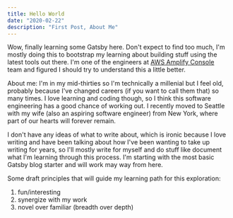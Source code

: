 ```yaml
---
title: Hello World
date: "2020-02-22"
description: "First Post, About Me"
---
```


Wow, finally learning some Gatsby here. Don't expect to find too much, I'm mostly doing this to bootstrap my learning about building stuff using the latest tools out there. I'm one of the engineers at [AWS Amplify Console](https://aws.amazon.com/amplify/console/) team and figured I should try to understand this a little better.

About me: I'm in my mid-thirties so I'm technically a millenial but I feel old, probably because I've changed careers (if you want to call them that) so many times. I love learning and coding though, so I think this software engineering has a good chance of working out. I recently moved to Seattle with my wife (also an aspiring software engineer) from New York, where part of our hearts will forever remain.

I don't have any ideas of what to write about, which is ironic because I love writing and have been talking about how I've been wanting to take up writing for years, so I'll mostly write for myself and do stuff like document what I'm learning through this process. I'm starting with the most basic Gatsby blog starter and will work may way from here.

Some draft principles that will guide my learning path for this exploration:
1. fun/interesting
1. synergize with my work
1. novel over familiar (breadth over depth)